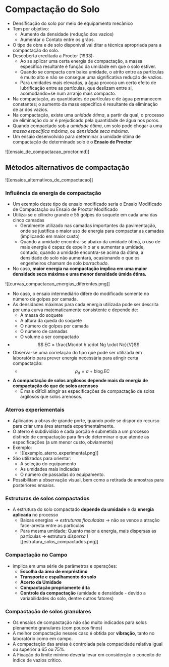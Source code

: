 # Compactação do Solo

* Densificação do solo por meio de equipamento mecânico
* Tem por objetivo:
	* Aumento da densidade (redução dos vazios)
	* Aumentar o Contato entre os grãos.
* O tipo de obra e de solo disponível vai ditar a técnica apropriada para a compactação do solo.
* Descoberta creditada a Proctor (1933):
	* Ao se aplicar uma certa energia de compactação, a massa específica resultante é função da umidade em que o solo estiver. 
	* Quando se compacta com baixa umidade, o atrito entre as partículas é muito alto e não se consegue uma significativa redução de vazios.
	* Para umidades mais elevadas, a ãgua provoca um certo efeito de lubrificação entre as partículas, que deslizam entre si, acomodando=se num arranjo mais compacto.
* Na compactação, as quantidades de partículas e de água permanecem constantes; o aumento da mass específica é resultante da eliminação de ar dos vazios.
* Na compactação, existe uma _unidade ótima_, a partir da qual, o processo de eliminação do ar é prejudicado pela quantidade de água nos poros.
* Quando compactado sob a _umidade ótima_, um solo pode chegar a uma _massa específica máxima_, ou _densidade seca máxima_.
* Um ensaio desenvolvido para determinar a umidade ótima de compactação de determinado solo é o **Ensaio de Proctor**

![[ensaio_de_compactacao_proctor.md]]


## Métodos alternativos de compactação
![[ensaios_alternativos_de_compactacao]]

### Influência da energia de compactação

 * Um exemplo deste tipo de ensaio modificado seria o Ensaio Modificado de Compactação ou Ensaio de Proctor Modificado
 * Utiliza-se o cilindro grande e 55 golpes do soquete em cada uma das cinco camadas
	* Geralmente utilizado nas camadas importantes da pavimentação, onde se justifica o maior uso de energia para compactar as camadas (implicando em maior custo)
	* Quando a umidade encontra-se abaixo da umidade ótima, o uso de mais energia é capaz de expelir o ar e aumentar a umidade, contudo, quando a umidade encontra-se acima da ótima, a densidade do solo não aumentará, ocasionando o que os engenheiros chamam de solo _borrachudo_.
 * No caso, **maior energia na compactação implica em uma maior densidade seca máxima e uma menor densidade úmida ótima.**

![[curvas_compactacao_energias_diferentes.png]]
* No caso, o ensaio intermediário difere do modificado somente no número de golpes por camada.
* As densidades máximas para cada energia utilizada pode ser descrita por uma curva matematicamente consistente e depende de:
	* A massa do soquete
	* A altura da queda do soquete
	* O número de golpes por camada
	* O número de camadas
	* O volume a ser compactado
* $$ EC = \frac{M\cdot h \cdot Ng \cdot Nc}{V}$$
* Observa-se uma correlação do tipo que pode ser utilizada em laboratório para prever energia necessária para atingir certa compactação:
	 * $$ \rho_d = a + b \log{EC}$$
* **A compactação de solos argilosos depende mais da energia de compactação do que de solos arenosos**
	* É mais difícil atingir as especificações de compactação de solos argilosos que solos arenosos.

### Aterros experiementais
* Aplicados a obras de grande porte, quando pode se dispor do recurso para criar uma áres aterrada experimentalmente.
* O aterro é subdividido e cada porção é submetida a um processo distindo de compactação para fim de determinar o que atende as especificações (a um menor custo, obviamente)
* Exemplo:
	* ![[exemplo_aterro_experimental.png]]
* São utilizados para orientar:
	* A seleção do equipamento
	* As umidades mais indicadas
	* O número de passadas do equipamento.
* Possibilitam a observação visual, bem como a retirada de amostras para posteriores ensaios.

### Estruturas de solos compactados
* A estrutura do solo compactado **depende da umidade** e da **energia aplicada** no processo
	* Baixas energias -> _estruturas floculadas_ -> não se vence a atração face-aresta entre as partículas
	* Para mesma umidade: Quanto maior a energia, mais dispersas as partículas -> estrutura _dispersa_ 
![[estrutura_solos_compactados.png]]

### Compactação no Campo
* implica em uma série de parâmetros e operações:
	* **Escolha da área de empréstimo**
	* **Transporte e espalhamento do solo**
	* **Acerto da Umidade**
	* **Compactação propriamente dita**
	* **Controle da compactação** (umidade e densidade - devido a variabilidades do solo, dentre outros fatores)

### Compactação de solos granulares
* Os ensaios de compactação não são muito indicados para solos plenamente granulares (com poucos finos)
* A melhor compactação nesses caso é obtida por **vibração**, tanto no laboratório como em campo.
* A compactação das areias é controlada pela compacidade relativa igual ou superior a 65 ou 75%.
* A Fixação do limite mínimo deveria levar em considerção o conceito de índice de vazios crítico.